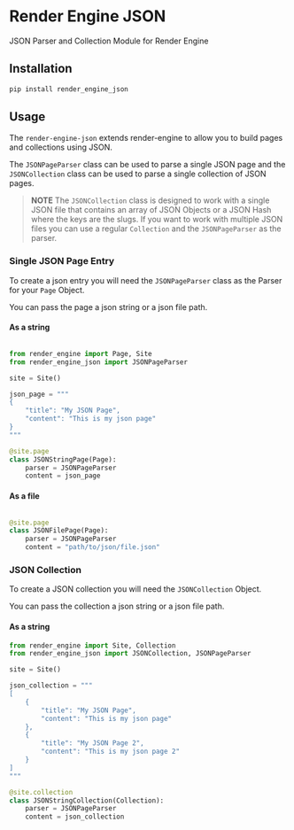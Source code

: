 # Render Engine JSON

JSON Parser and Collection Module for Render Engine

## Installation

```bash
pip install render_engine_json
```

## Usage

The `render-engine-json` extends render-engine to allow you to build pages and collections using JSON. 

The `JSONPageParser` class can be used to parse a single JSON page and the `JSONCollection` class can be used to parse a single collection of JSON pages.

> **NOTE**
> The `JSONCollection` class is designed to work with a single JSON file that contains an array of JSON Objects or a JSON Hash where the keys are the slugs. If you want to work with multiple JSON files you can use a regular `Collection` and the `JSONPageParser` as the parser.

### Single JSON Page Entry

To create a json entry you will need the `JSONPageParser` class as the Parser for your `Page` Object.

You can pass the page a json string or a json file path.

#### As a string

```python

from render_engine import Page, Site
from render_engine_json import JSONPageParser

site = Site()

json_page = """
{
    "title": "My JSON Page",
    "content": "This is my json page"
}
"""

@site.page
class JSONStringPage(Page):
    parser = JSONPageParser
    content = json_page

```

#### As a file

```python

@site.page
class JSONFilePage(Page):
    parser = JSONPageParser
    content = "path/to/json/file.json"

```

### JSON Collection

To create a JSON collection you will need the `JSONCollection` Object.

You can pass the collection a json string or a json file path.

#### As a string

```python
from render_engine import Site, Collection
from render_engine_json import JSONCollection, JSONPageParser

site = Site()

json_collection = """
[
    {
        "title": "My JSON Page",
        "content": "This is my json page"
    },
    {
        "title": "My JSON Page 2",
        "content": "This is my json page 2"
    }
]
"""

@site.collection
class JSONStringCollection(Collection):
    parser = JSONPageParser
    content = json_collection

```


```

